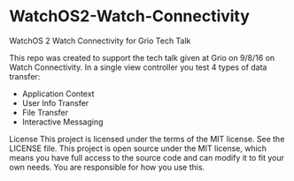# WatchOS2-Watch-Connectivity
WatchOS 2 Watch Connectivity for Grio Tech Talk

This repo was created to support the tech talk given at Grio on 9/8/16 on Watch Connectivity. In a single view controller you test 4 types of data transfer:
- Application Context
- User Info Transfer
- File Transfer
- Interactive Messaging

License
This project is licensed under the terms of the MIT license. See the LICENSE file.
This project is open source under the MIT license, which means you have full access to the source code and can modify it to fit your own needs. You are responsible for how you use this.
